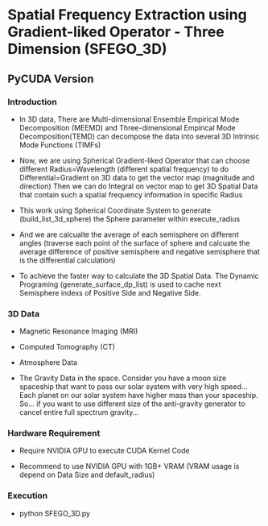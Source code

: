 # Spatial Frequency Extraction using Gradient-liked Operator - Three Dimension (SFEGO_3D)
## PyCUDA Version
### Introduction
- In 3D data, There are Multi-dimensional Ensemble Empirical Mode Decomposition (MEEMD) and Three-dimensional Empirical Mode Decomposition(TEMD) can decompose the data into several 3D Intrinsic Mode Functions (TIMFs)

- Now, we are using Spherical Gradient-liked Operator that can choose different Radius=Wavelength (different spatial frequency) to do Differential=Gradient on 3D data to get the vector map (magnitude and direction) Then we can do Integral on vector map to get 3D Spatial Data that contain such a spatial frequency information in specific Radius

- This work using Spherical Coordinate System to generate (build_list_3d_sphere) the Sphere parameter within execute_radius

- And we are calcualte the average of each semisphere on different angles (traverse each point of the surface of sphere and calcuate the average difference of positive semisphere and negative semisphere that is the differential calculation)

- To achieve the faster way to calculate the 3D Spatial Data. The Dynamic Programing (generate_surface_dp_list) is used to cache next Semisphere indexs of Positive Side and Negative Side.

### 3D Data
- Magnetic Resonance Imaging (MRI)

- Computed Tomography (CT)

- Atmosphere Data

- The Gravity Data in the space. Consider you have a moon size spaceship that want to pass our solar system with very high speed... Each planet on our solar system have higher mass than your spaceship. So... if you want to use different size of the anti-gravity generator to cancel entire full spectrum gravity...

### Hardware Requirement
- Require NVIDIA GPU to execute CUDA Kernel Code

- Recommend to use NVIDIA GPU with 1GB+ VRAM (VRAM usage is depend on Data Size and default_radius)

### Execution
- python SFEGO_3D.py
